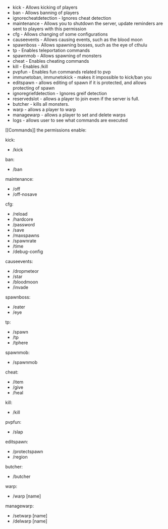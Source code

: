 * kick - Allows kicking of players
* ban - Allows banning of players
* ignorecheatdetection - Ignores cheat detection
* maintenance - Allows you to shutdown the server, update reminders are sent to players with this permission
* cfg - Allows changing of some configurations
* causeevents - Allows causing events, such as the blood moon
* spawnboss - Allows spawning bosses, such as the eye of cthulu
* tp - Enables teleportation commands
* spawnmob - Allows spawning of monsters
* cheat - Enables cheating commands
* kill - Enables /kill
* pvpfun - Enables fun commands related to pvp
* immunetoban, immunetokick - makes it impossible to kick/ban you
* editspawn - allows editing of spawn if it is protected, and allows protecting of spawn
* ignoregriefdetection - Ignores greif detection
* reservedslot - allows a player to join even if the server is full.
* butcher - kills all monsters.
* warp - allows a player to warp
* managewarp - allows a player to set and delete warps
* logs - allows user to see what commands are executed

[[Commands]] the permissions enable:

kick:

* /kick

ban:

* /ban

maintenance:

* /off
* /off-nosave

cfg:

* /reload
* /hardcore
* /password
* /save
* /maxspawns
* /spawnrate
* /time
* /debug-config

causeevents:

* /dropmeteor
* /star
* /bloodmoon
* /invade

spawnboss:

* /eater
* /eye

tp:

* /spawn
* /tp
* /tphere

spawnmob:

* /spawnmob

cheat:

* /item
* /give
* /heal

kill:

* /kill

pvpfun:

* /slap

editspawn:

* /protectspawn
* /region

butcher:

* /butcher

warp:

* /warp [name]

managewarp:

* /setwarp [name]
* /delwarp [name]



